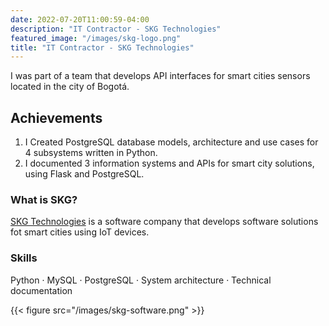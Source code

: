 ```yaml
---
date: 2022-07-20T11:00:59-04:00
description: "IT Contractor - SKG Technologies"
featured_image: "/images/skg-logo.png"
title: "IT Contractor - SKG Technologies"
---
```

I was part of a team that develops API interfaces for smart cities sensors located in the city of Bogotá.

## Achievements
1. I Created PostgreSQL database models, architecture and use cases for 4 subsystems written in Python.
2. I documented 3 information systems and APIs for smart city solutions, using Flask and PostgreSQL.

### What is SKG?
[SKG Technologies](https://skgtecnologia.com/) is a software company that develops software solutions fot smart cities using IoT devices.

### Skills
Python · MySQL · PostgreSQL · System architecture · Technical documentation

{{< figure src="/images/skg-software.png" >}}
 

